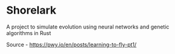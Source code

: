 # Shorelark

A project to simulate evolution using neural networks and genetic algorithms in Rust

Source - https://pwy.io/en/posts/learning-to-fly-pt1/
